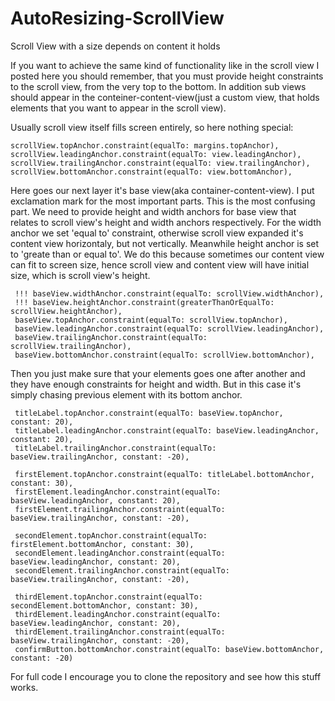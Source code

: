 # AutoResizing-ScrollView
Scroll View with a size depends on content it holds

If you want to achieve the same kind of functionality like in the scroll view I posted here you should remember, that you must provide height constraints to the scroll view, from the very top to the bottom. In addition sub views should appear in the conteiner-content-view(just a custom view, that holds elements that you want to appear in the scroll view).

Usually scroll view itself fills screen entirely, so here nothing special:
      
    scrollView.topAnchor.constraint(equalTo: margins.topAnchor),
    scrollView.leadingAnchor.constraint(equalTo: view.leadingAnchor),
    scrollView.trailingAnchor.constraint(equalTo: view.trailingAnchor),
    scrollView.bottomAnchor.constraint(equalTo: view.bottomAnchor),
            
    
Here goes our next layer it's base view(aka container-content-view). I put exclamation mark for the most important parts. This is the most confusing part. We need to provide height and width anchors for base view that relates to scroll view's height and width anchors respectively. For the width anchor we set 'equal to' constraint, otherwise scroll view expanded it's content view horizontaly, but not vertically. Meanwhile height anchor is set to 'greate than or equal to'. We do this because sometimes our content view can fit to screen size, hence scroll view and content view will have initial size, which is scroll view's height.
     
     !!! baseView.widthAnchor.constraint(equalTo: scrollView.widthAnchor),
     !!! baseView.heightAnchor.constraint(greaterThanOrEqualTo: scrollView.heightAnchor),
     baseView.topAnchor.constraint(equalTo: scrollView.topAnchor),
     baseView.leadingAnchor.constraint(equalTo: scrollView.leadingAnchor),
     baseView.trailingAnchor.constraint(equalTo: scrollView.trailingAnchor),
     baseView.bottomAnchor.constraint(equalTo: scrollView.bottomAnchor),
     
  Then you just make sure that your elements goes one after another and they have enough constraints for height and width. But in this case it's simply chasing previous element with its bottom anchor.
  
     titleLabel.topAnchor.constraint(equalTo: baseView.topAnchor, constant: 20),
     titleLabel.leadingAnchor.constraint(equalTo: baseView.leadingAnchor, constant: 20),
     titleLabel.trailingAnchor.constraint(equalTo: baseView.trailingAnchor, constant: -20),

     firstElement.topAnchor.constraint(equalTo: titleLabel.bottomAnchor, constant: 30),
     firstElement.leadingAnchor.constraint(equalTo: baseView.leadingAnchor, constant: 20),
     firstElement.trailingAnchor.constraint(equalTo: baseView.trailingAnchor, constant: -20),

     secondElement.topAnchor.constraint(equalTo: firstElement.bottomAnchor, constant: 30),
     secondElement.leadingAnchor.constraint(equalTo: baseView.leadingAnchor, constant: 20),
     secondElement.trailingAnchor.constraint(equalTo: baseView.trailingAnchor, constant: -20),

     thirdElement.topAnchor.constraint(equalTo: secondElement.bottomAnchor, constant: 30),
     thirdElement.leadingAnchor.constraint(equalTo: baseView.leadingAnchor, constant: 20),
     thirdElement.trailingAnchor.constraint(equalTo: baseView.trailingAnchor, constant: -20),
     confirmButton.bottomAnchor.constraint(equalTo: baseView.bottomAnchor, constant: -20)


For full code I encourage you to clone the repository and see how this stuff works. 
